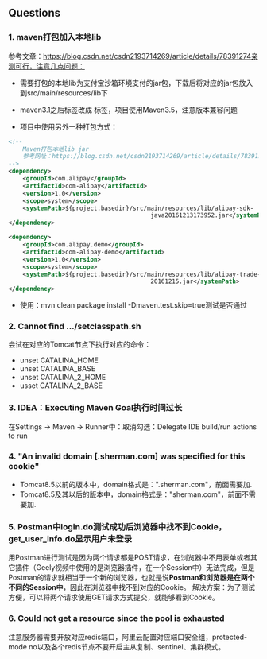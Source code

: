 ## Questions

### 1. maven打包加入本地lib

参考文章：https://blog.csdn.net/csdn2193714269/article/details/78391274亲测可行，注意几点问题：

- 需要打包的本地lib为支付宝沙箱环境支付的jar包，下载后将对应的jar包放入到src/main/resources/lib下

- maven3.1之后<compilerArguments>标签改成 <compilerArgs>标签，项目使用Maven3.5，注意版本兼容问题
- 项目中使用另外一种打包方式：

```xml
<!--
	Maven打包本地lib jar
    参考网址：https://blog.csdn.net/csdn2193714269/article/details/78391274
-->
<dependency>
    <groupId>com.alipay</groupId>
    <artifactId>com-alipay</artifactId>
    <version>1.0</version>
    <scope>system</scope>
    <systemPath>${project.basedir}/src/main/resources/lib/alipay-sdk-
        								java20161213173952.jar</systemPath>
</dependency>

<dependency>
    <groupId>com.alipay.demo</groupId>
    <artifactId>com-alipay-demo</artifactId>
    <version>1.0</version>
    <scope>system</scope>
    <systemPath>${project.basedir}/src/main/resources/lib/alipay-trade-sdk-
        								20161215.jar</systemPath>
</dependency>
```

- 使用：mvn clean package install -Dmaven.test.skip=true测试是否通过



### 2. Cannot find .../setclasspath.sh

尝试在对应的Tomcat节点下执行对应的命令：

- unset CATALINA_HOME
- unset CATALINA_BASE
- unset CATALINA_2_HOME
- usset CATALINA_2_BASE



### 3. IDEA：Executing Maven Goal执行时间过长

在Settings -> Maven -> Runner中：取消勾选：Delegate IDE build/run actions to run



### 4. "An invalid domain [.sherman.com] was specified for this cookie"

- Tomcat8.5以前的版本中，domain格式是：".sherman.com"，前面需要加.
- Tomcat8.5及其以后的版本中，domain格式是："sherman.com"，前面不需要加.



### 5. Postman中login.do测试成功后浏览器中找不到Cookie，get_user_info.do显示用户未登录

用Postman进行测试是因为两个请求都是POST请求，在浏览器中不用表单或者其它插件（Geely视频中使用的是浏览器插件，在一个Session中）无法完成，但是Postman的请求就相当于一个新的浏览器，也就是说**Postman和浏览器是在两个不同的Session中**，因此在浏览器中找不到对应的Cookie。
解决方案：为了测试方便，可以将两个请求使用GET请求方式提交，就能够看到Cookie。



### 6. Could not get a resource since the pool is exhausted

注意服务器需要开放对应redis端口，阿里云配置对应端口安全组，protected-mode no以及各个redis节点不要开启主从复制、sentinel、集群模式。



